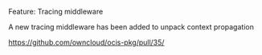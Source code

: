 Feature: Tracing middleware

A new tracing middleware has been added to unpack context propagation

https://github.com/owncloud/ocis-pkg/pull/35/
